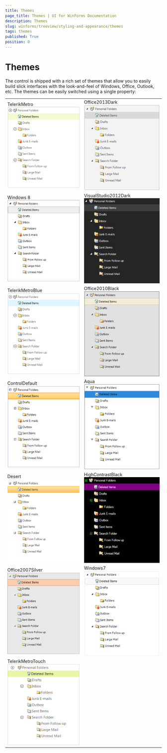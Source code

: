 ```yaml
---
title: Themes
page_title: Themes | UI for WinForms Documentation
description: Themes
slug: winforms/treeview/styling-and-appearance/themes
tags: themes
published: True
position: 0
---
```


# Themes


The control is shipped with a rich set of themes that allow you to easily build slick interfaces with the look-and-feel of Windows, Office, Outlook, etc. The themes can be easily switched using a single property:

|    |    |
|----|----|
|TelerikMetro<br/>![treeview-styling-and-appearance-themes 001](images/treeview-styling-and-appearance-themes001.png)|Office2013Dark<br/>![treeview-styling-and-appearance-themes 002](images/treeview-styling-and-appearance-themes002.png)|Office2013Light![treeview-styling-and-appearance-themes 003](images/treeview-styling-and-appearance-themes003.png)|
|Windows 8<br/>![treeview-styling-and-appearance-themes 004](images/treeview-styling-and-appearance-themes004.png)|VisualStudio2012Dark<br/>![treeview-styling-and-appearance-themes 005](images/treeview-styling-and-appearance-themes005.png)|VisualStudio2012Light<br/>![treeview-styling-and-appearance-themes 006](images/treeview-styling-and-appearance-themes006.png)|
|TelerikMetroBlue<br/>![treeview-styling-and-appearance-themes 007](images/treeview-styling-and-appearance-themes007.png)|Office2010Black<br/>![treeview-styling-and-appearance-themes 008](images/treeview-styling-and-appearance-themes008.png)|Office2010Silver<br/>![treeview-styling-and-appearance-themes 009](images/treeview-styling-and-appearance-themes009.png)|
|ControlDefault<br/>![treeview-styling-and-appearance-themes 010](images/treeview-styling-and-appearance-themes010.png)|Aqua<br/>![treeview-styling-and-appearance-themes 011](images/treeview-styling-and-appearance-themes011.png)|Breeze<br/>![treeview-styling-and-appearance-themes 012](images/treeview-styling-and-appearance-themes012.png)|
|Desert<br/>![treeview-styling-and-appearance-themes 013](images/treeview-styling-and-appearance-themes013.png)|HighContrastBlack<br/>![treeview-styling-and-appearance-themes 014](images/treeview-styling-and-appearance-themes014.png)|Office2007Black![treeview-styling-and-appearance-themes 015](images/treeview-styling-and-appearance-themes015.png)|
|Office2007Silver<br/>![treeview-styling-and-appearance-themes 016](images/treeview-styling-and-appearance-themes016.png)|Windows7<br/>![treeview-styling-and-appearance-themes 017](images/treeview-styling-and-appearance-themes017.png)|Office2010Blue<br/>![treeview-styling-and-appearance-themes 019](images/treeview-styling-and-appearance-themes019.png)|
|TelerikMetroTouch<br/>![treeview-styling-and-appearance-themes 018](images/treeview-styling-and-appearance-themes018.png)|||
